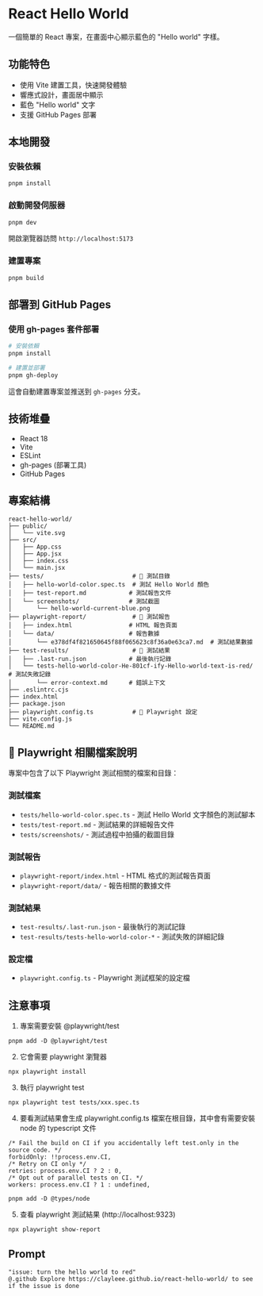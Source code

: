 # React Hello World

一個簡單的 React 專案，在畫面中心顯示藍色的 "Hello world" 字樣。

## 功能特色

- 使用 Vite 建置工具，快速開發體驗
- 響應式設計，畫面居中顯示
- 藍色 "Hello world" 文字
- 支援 GitHub Pages 部署

## 本地開發

### 安裝依賴

```bash
pnpm install
```

### 啟動開發伺服器

```bash
pnpm dev
```

開啟瀏覽器訪問 `http://localhost:5173`

### 建置專案

```bash
pnpm build
```

## 部署到 GitHub Pages

### 使用 gh-pages 套件部署

```bash
# 安裝依賴
pnpm install

# 建置並部署
pnpm gh-deploy
```

這會自動建置專案並推送到 `gh-pages` 分支。

## 技術堆疊

- React 18
- Vite
- ESLint
- gh-pages (部署工具)
- GitHub Pages

## 專案結構

```
react-hello-world/
├── public/
│   └── vite.svg
├── src/
│   ├── App.css
│   ├── App.jsx
│   ├── index.css
│   └── main.jsx
├── tests/                         # 🧪 測試目錄
│   ├── hello-world-color.spec.ts  # 測試 Hello World 顏色
│   ├── test-report.md            # 測試報告文件
│   └── screenshots/              # 測試截圖
│       └── hello-world-current-blue.png
├── playwright-report/             # 🧪 測試報告
│   ├── index.html                # HTML 報告頁面
│   └── data/                     # 報告數據
│       └── e378df4f821650645f88f065623c8f36a0e63ca7.md  # 測試結果數據
├── test-results/                  # 🧪 測試結果
│   ├── .last-run.json            # 最後執行記錄
│   └── tests-hello-world-color-He-801cf-ify-Hello-world-text-is-red/  # 測試失敗記錄
│       └── error-context.md      # 錯誤上下文
├── .eslintrc.cjs
├── index.html
├── package.json
├── playwright.config.ts           # 🧪 Playwright 設定
├── vite.config.js
└── README.md
```

## 🧪 Playwright 相關檔案說明

專案中包含了以下 Playwright 測試相關的檔案和目錄：

### 測試檔案
- `tests/hello-world-color.spec.ts` - 測試 Hello World 文字顏色的測試腳本
- `tests/test-report.md` - 測試結果的詳細報告文件
- `tests/screenshots/` - 測試過程中拍攝的截圖目錄

### 測試報告
- `playwright-report/index.html` - HTML 格式的測試報告頁面
- `playwright-report/data/` - 報告相關的數據文件

### 測試結果
- `test-results/.last-run.json` - 最後執行的測試記錄
- `test-results/tests-hello-world-color-*` - 測試失敗的詳細記錄

### 設定檔
- `playwright.config.ts` - Playwright 測試框架的設定檔

## 注意事項
1. 專案需要安裝 @playwright/test
```
pnpm add -D @playwright/test
```

2. 它會需要 playwright 瀏覽器
```
npx playwright install
```

3. 執行 playwright test
```
npx playwright test tests/xxx.spec.ts
```

4. 要看測試結果會生成 playwright.config.ts 檔案在根目錄，其中會有需要安裝 node 的 typescript 文件
```
/* Fail the build on CI if you accidentally left test.only in the source code. */
forbidOnly: !!process.env.CI,
/* Retry on CI only */
retries: process.env.CI ? 2 : 0,
/* Opt out of parallel tests on CI. */
workers: process.env.CI ? 1 : undefined,
```

```
pnpm add -D @types/node
```

5. 查看 playwright 測試結果 (http://localhost:9323)
```
npx playwright show-report
```

## Prompt

```
"issue: turn the hello world to red"
@.github Explore https://clayleee.github.io/react-hello-world/ to see if the issue is done
```
